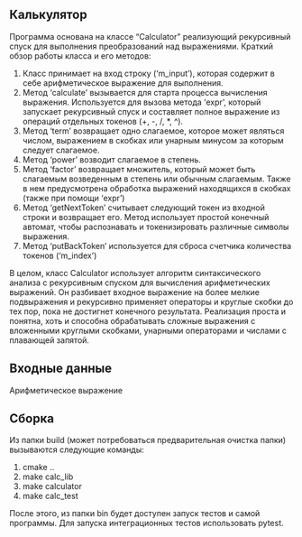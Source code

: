 ## Калькулятор

Программа основана на классе “Calculator” реализующий рекурсивный спуск для выполнения преобразований над выражениями. Краткий обзор работы класса и его методов:
1. Класс принимает на вход строку (‘m_input’), которая содержит в себе арифметическое выражение для выполнения.
2. Метод ‘calculate’ вызывается для старта процесса вычисления выражения. Используется для вызова метода ‘expr’, который запускает рекурсивный спуск и составляет полное выражение из операций отдельных токенов (+, -, /, *, ^).
3. Метод ‘term’ возвращает одно слагаемое, которое может являться числом, выражением в скобках или унарным минусом за которым следует слагаемое.
4. Метод ‘power’ возводит слагаемое в степень.
5. Метод ‘factor’ возвращает множитель, который может быть слагаемым
возведенным в степень или обычным слагаемым. Также в нем предусмотрена
обработка выражений находящихся в скобках (также при помощи ‘expr’)
6. Метод ‘getNextToken’ считывает следующий токен из входной строки и
возвращает его. Метод использует простой конечный автомат, чтобы
распознавать и токенизировать различные символы выражения.
7. Метод ‘putBackToken’ используется для сброса счетчика количества токенов
(‘m_index’)

В целом, класс Calculator использует алгоритм синтаксического анализа с рекурсивным спуском для вычисления арифметических выражений. Он разбивает входное выражение на более мелкие подвыражения и рекурсивно применяет операторы и круглые скобки до тех пор, пока не достигнет конечного результата. Реализация проста и понятна, хоть и способна обрабатывать сложные выражения с вложенными круглыми скобками, унарными операторами и числами с плавающей запятой.

## Входные данные

Арифметическое выражение

## Сборка

Из папки build (может потребоваться предварительная очистка папки) вызываются следующие команды:
1. cmake ..
2. make calc_lib
3. make calculator
4. make calc_test

После этого, из папки bin будет доступен запуск тестов и самой программы.
Для запуска интеграционных тестов использовать pytest.
